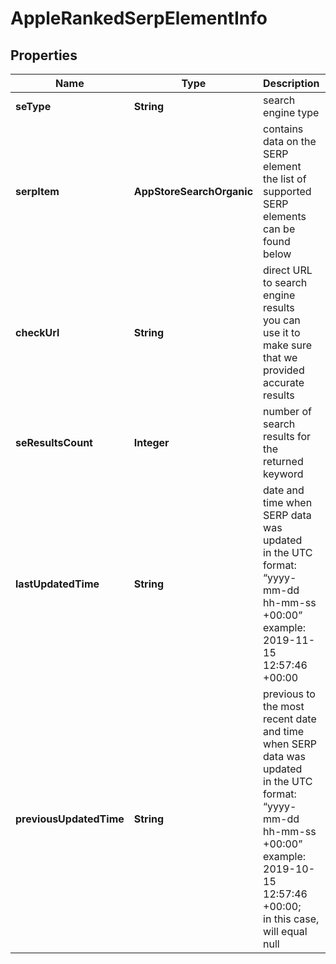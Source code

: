 # AppleRankedSerpElementInfo


## Properties

| Name | Type | Description | Notes |
|------------ | ------------- | ------------- | -------------|
**seType** | **String** | search engine type |[optional]|
**serpItem** | **AppStoreSearchOrganic** | contains data on the SERP element<br>the list of supported SERP elements can be found below |[optional]|
**checkUrl** | **String** | direct URL to search engine results<br>you can use it to make sure that we provided accurate results |[optional]|
**seResultsCount** | **Integer** | number of search results for the returned keyword |[optional]|
**lastUpdatedTime** | **String** | date and time when SERP data was updated<br>in the UTC format: “yyyy-mm-dd hh-mm-ss +00:00”<br>example:<br>2019-11-15 12:57:46 +00:00 |[optional]|
**previousUpdatedTime** | **String** | previous to the most recent date and time when SERP data was updated<br>in the UTC format: “yyyy-mm-dd hh-mm-ss +00:00”<br>example:<br>2019-10-15 12:57:46 +00:00;<br>in this case, will equal null |[optional]|